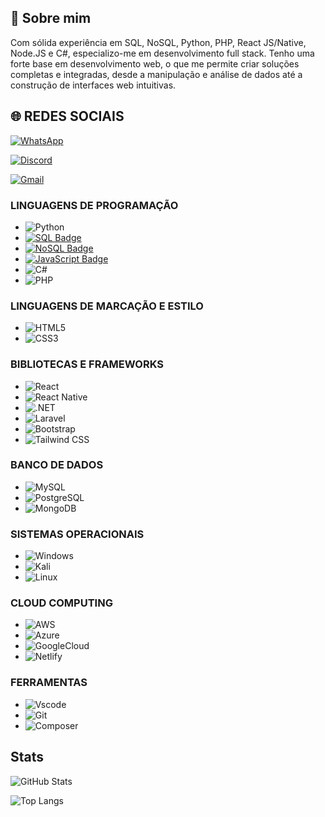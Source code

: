 ## 🚀 Sobre mim
Com sólida experiência em SQL, NoSQL, Python, PHP, React JS/Native, Node.JS e C#, especializo-me em desenvolvimento full stack. Tenho uma forte base em desenvolvimento web, o que me permite criar soluções completas e integradas, desde a manipulação e análise de dados até a construção de interfaces web intuitivas. 

## 🌐 REDES SOCIAIS

[![WhatsApp](https://img.shields.io/badge/WhatsApp-25D366?style=for-the-badge&logo=whatsapp&logoColor=white)](https://wa.me/55+81+999885502)

[![Discord](https://img.shields.io/badge/Discord-7289DA?style=for-the-badge&logo=discord&logoColor=white)](https://discord.com/channels/@el_rique/)

[![Gmail](https://img.shields.io/badge/Gmail-333333?style=for-the-badge&logo=gmail&logoColor=red)](mailto:l.henriquerbf07@gmail.com)

### LINGUAGENS DE PROGRAMAÇÃO
- ![Python](https://img.shields.io/badge/python-3670A0?style=for-the-badge&logo=python&logoColor=ffdd54)
- [![SQL Badge](https://img.shields.io/badge/SQL-FFFFFF?style=for-the-badge&logo=oracle&logoColor=FF0000&labelColor=FFFFFF&color=FF0000)](https://en.wikipedia.org/wiki/SQL)
- [![NoSQL Badge](https://img.shields.io/badge/NoSQL-FFFFFF?style=for-the-badge&logo=mongodb&logoColor=47A248&labelColor=FFFFFF&color=47A248)](https://en.wikipedia.org/wiki/NoSQL)
- [![JavaScript Badge](https://img.shields.io/badge/JavaScript-F7DF1E?style=for-the-badge&logo=javascript&logoColor=black)](https://en.wikipedia.org/wiki/JavaScript)
- ![C#](https://img.shields.io/badge/C%23-239120?style=for-the-badge&logo=c-sharp&logoColor=white)
- ![PHP](https://img.shields.io/badge/PHP-777BB4?style=for-the-badge&logo=php&logoColor=white)

### LINGUAGENS DE MARCAÇÃO E ESTILO
- ![HTML5](https://img.shields.io/badge/HTML5-E34F26?style=for-the-badge&logo=html5&logoColor=white)
- ![CSS3](https://img.shields.io/badge/CSS3-1572B6?style=for-the-badge&logo=css3&logoColor=white)

### BIBLIOTECAS E FRAMEWORKS
- ![React](https://img.shields.io/badge/React-20232A?style=for-the-badge&logo=react&logoColor=61DAFB)
- ![React Native](https://img.shields.io/badge/React_Native-20232A?style=for-the-badge&logo=react&logoColor=61DAFB)
- ![.NET](https://img.shields.io/badge/.NET-5C2D91?style=for-the-badge&logo=.net&logoColor=white)
- ![Laravel](https://img.shields.io/badge/Laravel-FF2D20?style=for-the-badge&logo=laravel&logoColor=white)
- ![Bootstrap](https://img.shields.io/badge/-bootstrap-0D1117?style=for-the-badge&logo=bootstrap&labelColor=0D1117)
- ![Tailwind CSS](https://img.shields.io/badge/Tailwind_CSS-38B2AC?style=for-the-badge&logo=tailwind-css&logoColor=white)

### BANCO DE DADOS
- ![MySQL](https://img.shields.io/badge/MySQL-00000F?style=for-the-badge&logo=mysql&logoColor=white)
- ![PostgreSQL](https://img.shields.io/badge/PostgreSQL-000?style=for-the-badge&logo=postgresql)
- ![MongoDB](https://img.shields.io/badge/MongoDB-47A248?style=for-the-badge&logo=mongodb&logoColor=white)

### SISTEMAS OPERACIONAIS
- ![Windows](https://img.shields.io/badge/Windows-000?style=for-the-badge&logo=windows&logoColor=2CA5E0)
- ![Kali](https://img.shields.io/badge/Kali-268BEE?style=for-the-badge&logo=kalilinux&logoColor=white)
- ![Linux](https://img.shields.io/badge/Linux-000?style=for-the-badge&logo=linux&logoColor=FCC624)

### CLOUD COMPUTING
- ![AWS](https://img.shields.io/badge/AWS-000.svg?style=for-the-badge&logo=amazon-aws&logoColor=white)
- ![Azure](https://img.shields.io/badge/Azure-blue?style=for-the-badge&logo=microsoft%20azure&logoColor=blue&labelColor=FFFFFF)
- ![GoogleCloud](https://img.shields.io/badge/GoogleCloud-%234285F4.svg?style=for-the-badge&logo=google-cloud&logoColor=white)
- ![Netlify](https://img.shields.io/badge/netlify-%23000000.svg?style=for-the-badge&logo=netlify&logoColor=#00C7B7)

### FERRAMENTAS
- ![Vscode](https://img.shields.io/badge/Vscode-007ACC?style=for-the-badge&logo=visual-studio-code&logoColor=white)
- ![Git](https://img.shields.io/badge/GIT-E44C30?style=for-the-badge&logo=git&logoColor=white)
- ![Composer](https://img.shields.io/badge/Composer-885630?style=for-the-badge&logo=composer&logoColor=white)

## Stats
![GitHub Stats](https://github-readme-stats.vercel.app/api?username=lhrbf&theme=transparent&bg_color=000&border_color=A020F0&show_icons=true&icon_color=A020F0&title_color=A020F0&text_color=FFF)

![Top Langs](https://github-readme-stats-git-masterrstaa-rickstaa.vercel.app/api/top-langs/?username=lhrbf&layout=compact&bg_color=000&border_color=A020F0&title_color=A020F0&text_color=FFF)
